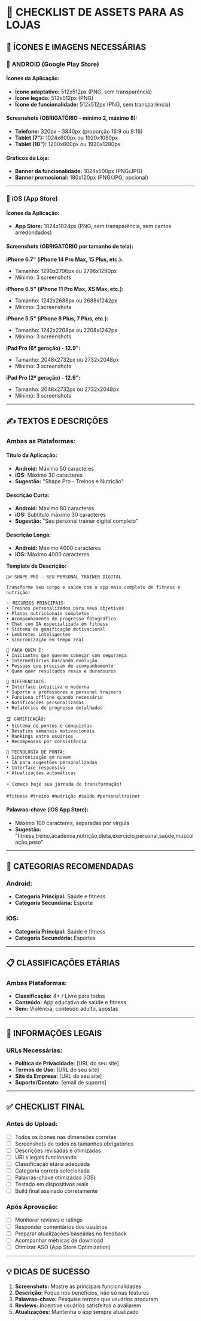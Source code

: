 # 📱 CHECKLIST DE ASSETS PARA AS LOJAS

## 🎨 ÍCONES E IMAGENS NECESSÁRIAS

### 📱 **ANDROID (Google Play Store)**

#### **Ícones da Aplicação:**
- **Ícone adaptativo:** 512x512px (PNG, sem transparência)
- **Ícone legado:** 512x512px (PNG)
- **Ícone de funcionalidade:** 512x512px (PNG, sem transparência)

#### **Screenshots (OBRIGATÓRIO - mínimo 2, máximo 8):**
- **Telefone:** 320px - 3840px (proporção 16:9 ou 9:16)
- **Tablet (7"):** 1024x600px ou 1920x1080px 
- **Tablet (10"):** 1200x800px ou 1920x1280px

#### **Gráficos da Loja:**
- **Banner da funcionalidade:** 1024x500px (PNG/JPG)
- **Banner promocional:** 180x120px (PNG/JPG, opcional)

---

### 🍎 **iOS (App Store)**

#### **Ícones da Aplicação:**
- **App Store:** 1024x1024px (PNG, sem transparência, sem cantos arredondados)

#### **Screenshots (OBRIGATÓRIO por tamanho de tela):**

**iPhone 6.7" (iPhone 14 Pro Max, 15 Plus, etc.):**
- Tamanho: 1290x2796px ou 2796x1290px
- Mínimo: 3 screenshots

**iPhone 6.5" (iPhone 11 Pro Max, XS Max, etc.):**
- Tamanho: 1242x2688px ou 2688x1242px  
- Mínimo: 3 screenshots

**iPhone 5.5" (iPhone 8 Plus, 7 Plus, etc.):**
- Tamanho: 1242x2208px ou 2208x1242px
- Mínimo: 3 screenshots

**iPad Pro (6ª geração) - 12.9":**
- Tamanho: 2048x2732px ou 2732x2048px
- Mínimo: 3 screenshots

**iPad Pro (2ª geração) - 12.9":**
- Tamanho: 2048x2732px ou 2732x2048px  
- Mínimo: 3 screenshots

---

## ✍️ TEXTOS E DESCRIÇÕES

### **Ambas as Plataformas:**

#### **Título da Aplicação:**
- **Android:** Máximo 50 caracteres
- **iOS:** Máximo 30 caracteres
- **Sugestão:** "Shape Pro - Treinos e Nutrição"

#### **Descrição Curta:**
- **Android:** Máximo 80 caracteres  
- **iOS:** Subtítulo máximo 30 caracteres
- **Sugestão:** "Seu personal trainer digital completo"

#### **Descrição Longa:**
- **Android:** Máximo 4000 caracteres
- **iOS:** Máximo 4000 caracteres

**Template de Descrição:**
```
🏋️‍♂️ SHAPE PRO - SEU PERSONAL TRAINER DIGITAL

Transforme seu corpo e saúde com o app mais completo de fitness e nutrição!

✨ RECURSOS PRINCIPAIS:
• Treinos personalizados para seus objetivos
• Planos nutricionais completos  
• Acompanhamento de progresso fotográfico
• Chat com IA especializada em fitness
• Sistema de gamificação motivacional
• Lembretes inteligentes
• Sincronização em tempo real

🎯 PARA QUEM É:
• Iniciantes que querem começar com segurança
• Intermediários buscando evolução
• Pessoas que precisam de acompanhamento
• Quem quer resultados reais e duradouros

💪 DIFERENCIAIS:
• Interface intuitiva e moderna
• Suporte a professores e personal trainers
• Funciona offline quando necessário  
• Notificações personalizadas
• Relatórios de progresso detalhados

🏆 GAMIFICAÇÃO:
• Sistema de pontos e conquistas
• Desafios semanais motivacionais
• Rankings entre usuários
• Recompensas por consistência

📱 TECNOLOGIA DE PONTA:
• Sincronização em nuvem
• IA para sugestões personalizadas  
• Interface responsiva
• Atualizações automáticas

⭐ Comece hoje sua jornada de transformação!

#fitness #treino #nutrição #saúde #personaltrainer
```

#### **Palavras-chave (iOS App Store):**
- Máximo 100 caracteres, separadas por vírgula
- **Sugestão:** "fitness,treino,academia,nutrição,dieta,exercicio,personal,saúde,musculação,peso"

---

## 🎯 CATEGORIAS RECOMENDADAS

### **Android:**
- **Categoria Principal:** Saúde e fitness
- **Categoria Secundária:** Esporte

### **iOS:**
- **Categoria Principal:** Saúde e fitness  
- **Categoria Secundária:** Esportes

---

## 📋 CLASSIFICAÇÕES ETÁRIAS

### **Ambas Plataformas:**
- **Classificação:** 4+ / Livre para todos
- **Conteúdo:** App educativo de saúde e fitness
- **Sem:** Violência, conteúdo adulto, apostas

---

## 🔗 INFORMAÇÕES LEGAIS

### **URLs Necessárias:**
- **Política de Privacidade:** [URL do seu site]
- **Termos de Uso:** [URL do seu site]  
- **Site da Empresa:** [URL do seu site]
- **Suporte/Contato:** [email de suporte]

---

## ✅ CHECKLIST FINAL

### **Antes do Upload:**
- [ ] Todos os ícones nas dimensões corretas
- [ ] Screenshots de todos os tamanhos obrigatórios  
- [ ] Descrições revisadas e otimizadas
- [ ] URLs legais funcionando
- [ ] Classificação etária adequada
- [ ] Categoria correta selecionada
- [ ] Palavras-chave otimizadas (iOS)
- [ ] Testado em dispositivos reais
- [ ] Build final assinado corretamente

### **Após Aprovação:**
- [ ] Monitorar reviews e ratings
- [ ] Responder comentários dos usuários  
- [ ] Preparar atualizações baseadas no feedback
- [ ] Acompanhar métricas de download
- [ ] Otimizar ASO (App Store Optimization)

---

## 💡 DICAS DE SUCESSO

1. **Screenshots:** Mostre as principais funcionalidades
2. **Descrição:** Foque nos benefícios, não só nas features
3. **Palavras-chave:** Pesquise termos que usuários procuram
4. **Reviews:** Incentive usuários satisfeitos a avaliarem
5. **Atualizações:** Mantenha o app sempre atualizado